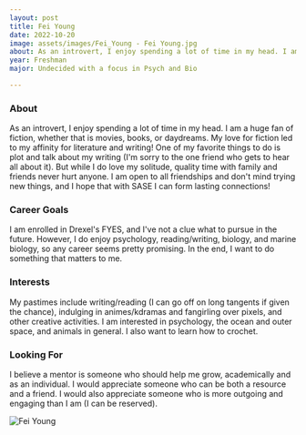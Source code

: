 ```yaml
---
layout: post
title: Fei Young 
date: 2022-10-20
image: assets/images/Fei_Young - Fei Young.jpg
about: As an introvert, I enjoy spending a lot of time in my head. I am a huge fan of fiction, whether that is movies, books, or daydreams. My love for fiction led to my affinity for literature and writing! One of my favorite things to do is plot and talk about my writing (I'm sorry to the one friend who gets to hear all about it). But while I do love my solitude, quality time with family and friends never hurt anyone. I am open to all friendships and don't mind trying new things, and I hope that with SASE I can form lasting connections!
year: Freshman
major: Undecided with a focus in Psych and Bio

---
```


### About

As an introvert, I enjoy spending a lot of time in my head. I am a huge fan of fiction, whether that is movies, books, or daydreams. My love for fiction led to my affinity for literature and writing! One of my favorite things to do is plot and talk about my writing (I'm sorry to the one friend who gets to hear all about it). But while I do love my solitude, quality time with family and friends never hurt anyone. I am open to all friendships and don't mind trying new things, and I hope that with SASE I can form lasting connections!

### Career Goals

I am enrolled in Drexel's FYES, and I've not a clue what to pursue in the future. However, I do enjoy psychology, reading/writing, biology, and marine biology, so any career seems pretty promising. In the end, I want to do something that matters to me. 

### Interests

My pastimes include writing/reading (I can go off on long tangents if given the chance), indulging in animes/kdramas and fangirling over pixels, and other creative activities. I am interested in psychology, the ocean and outer space, and animals in general. I also want to learn how to crochet. 

### Looking For

I believe a mentor is someone who should help me grow, academically and as an individual. I would appreciate someone who can be both a resource and a friend. I would also appreciate someone who is more outgoing and engaging than I am (I can be reserved). 

<div class="text-center my-5">
    <img src="https://sase-drexel.github.io/mentorship-2021/assets/images/Fei_Young - Fei Young.jpg" alt="Fei Young" class="rounded post-img" />
</div>
